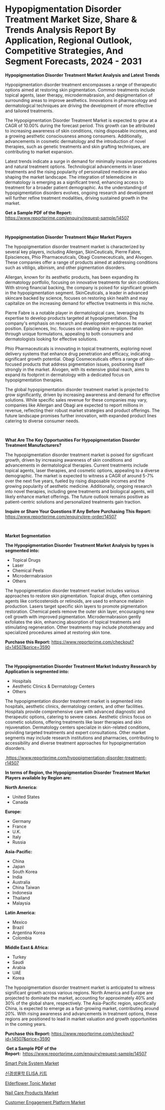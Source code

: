 <p><h1>Hypopigmentation Disorder Treatment Market Size, Share & Trends Analysis Report By Application, Regional Outlook, Competitive Strategies, And Segment Forecasts, 2024 - 2031</h1></p><p><strong>Hypopigmentation Disorder Treatment Market Analysis and Latest Trends</strong></p>
<p><p>Hypopigmentation disorder treatment encompasses a range of therapeutic options aimed at restoring skin pigmentation. Common treatments include topical agents, laser therapy, microdermabrasion, and depigmentation of surrounding areas to improve aesthetics. Innovations in pharmacology and dermatological techniques are driving the development of more effective and tailored treatments.</p><p>The Hypopigmentation Disorder Treatment Market is expected to grow at a CAGR of 10.00% during the forecast period. This growth can be attributed to increasing awareness of skin conditions, rising disposable incomes, and a growing aesthetic consciousness among consumers. Additionally, advancements in cosmetic dermatology and the introduction of novel therapies, such as genetic treatments and skin grafting techniques, are contributing to market expansion.</p><p>Latest trends indicate a surge in demand for minimally invasive procedures and natural treatment options. Technological advancements in laser treatments and the rising popularity of personalized medicine are also shaping the market landscape. The integration of telemedicine in dermatology is emerging as a significant trend, enhancing access to treatment for a broader patient demographic. As the understanding of hypopigmentation disorders evolves, ongoing research and development will further refine treatment modalities, driving sustained growth in the market.</p></p>
<p><strong>Get a Sample PDF of the Report:&nbsp;</strong> <a href="https://www.reportprime.com/enquiry/request-sample/14507">https://www.reportprime.com/enquiry/request-sample/14507</a></p>
<p>&nbsp;</p>
<p><strong>Hypopigmentation Disorder Treatment Major Market Players</strong></p>
<p><p>The hypopigmentation disorder treatment market is characterized by several key players, including Allergan, SkinCeuticals, Pierre Fabre, Episciences, Phio Pharmaceuticals, Obagi Cosmeceuticals, and Alvogen. These companies offer a range of products aimed at addressing conditions such as vitiligo, albinism, and other pigmentation disorders.</p><p>Allergan, known for its aesthetic products, has been expanding its dermatology portfolio, focusing on innovative treatments for skin conditions. With strong financial backing, the company is poised for significant growth in the hypopigmentation segment. SkinCeuticals, a leader in advanced skincare backed by science, focuses on restoring skin health and may capitalize on the increasing demand for effective treatments in this niche.</p><p>Pierre Fabre is a notable player in dermatological care, leveraging its expertise to develop products targeted at hypopigmentation. The company's emphasis on research and development enhances its market position. Episciences, Inc. focuses on enabling skin re-pigmentation through unique formulations, appealing to both consumers and dermatologists looking for effective solutions.</p><p>Phio Pharmaceuticals is innovating in topical treatments, exploring novel delivery systems that enhance drug penetration and efficacy, indicating significant growth potential. Obagi Cosmeceuticals offers a range of skin-focused products that address pigmentation issues, positioning itself strongly in the market. Alvogen, with its extensive global reach, aims to expand its footprint in dermatology with a dedicated focus on hypopigmentation therapies.</p><p>The global hypopigmentation disorder treatment market is projected to grow significantly, driven by increasing awareness and demand for effective solutions. While specific sales revenue for these companies may vary, companies like Allergan and Obagi are expected to report millions in revenue, reflecting their robust market strategies and product offerings. The future landscape promises further innovation, with expanded product lines catering to diverse consumer needs.</p></p>
<p>&nbsp;</p>
<p><strong>What Are The Key Opportunities For Hypopigmentation Disorder Treatment Manufacturers?</strong></p>
<p><p>The hypopigmentation disorder treatment market is poised for significant growth, driven by increasing awareness of skin conditions and advancements in dermatological therapies. Current treatments include topical agents, laser therapies, and cosmetic options, appealing to a diverse demographic. The market is expected to witness a CAGR of around 5-7% over the next five years, fueled by rising disposable incomes and the growing popularity of aesthetic medicine. Additionally, ongoing research into novel therapies, including gene treatments and biological agents, will likely enhance market offerings. The future outlook remains positive as patient-centric solutions and personalized treatments gain traction.</p></p>
<p><strong>Inquire or Share Your Questions If Any Before Purchasing This Report:</strong> <a href="https://www.reportprime.com/enquiry/pre-order/14507">https://www.reportprime.com/enquiry/pre-order/14507</a></p>
<p>&nbsp;</p>
<p><strong>Market Segmentation</strong></p>
<p><strong>The Hypopigmentation Disorder Treatment Market Analysis by types is segmented into:</strong></p>
<p><ul><li>Topical Drugs</li><li>Laser</li><li>Chemical Peels</li><li>Microdermabrasion</li><li>Others</li></ul></p>
<p><p>The hypopigmentation disorder treatment market includes various approaches to restore skin pigmentation. Topical drugs, often containing agents like corticosteroids or retinoids, are used to enhance melanin production. Lasers target specific skin layers to promote pigmentation restoration. Chemical peels remove the outer skin layer, encouraging new cell growth with improved pigmentation. Microdermabrasion gently exfoliates the skin, enhancing absorption of topical treatments and stimulating regeneration. Other treatments may include phototherapy and specialized procedures aimed at restoring skin tone.</p></p>
<p><strong>Purchase this Report:&nbsp;</strong><a href="https://www.reportprime.com/checkout?id=14507&price=3590">https://www.reportprime.com/checkout?id=14507&price=3590</a></p>
<p>&nbsp;</p>
<p><strong>The Hypopigmentation Disorder Treatment Market Industry Research by Application is segmented into:</strong></p>
<p><ul><li>Hospitals</li><li>Aesthetic Clinics & Dermatology Centers</li><li>Others</li></ul></p>
<p><p>The hypopigmentation disorder treatment market is segmented into hospitals, aesthetic clinics, dermatology centers, and other facilities. Hospitals provide comprehensive care with advanced diagnostic and therapeutic options, catering to severe cases. Aesthetic clinics focus on cosmetic solutions, offering treatments like laser therapies and skin rejuvenation. Dermatology centers specialize in skin-related conditions, providing targeted treatments and expert consultations. Other market segments may include research institutions and pharmacies, contributing to accessibility and diverse treatment approaches for hypopigmentation disorders.</p></p>
<p><a href="https://www.reportprime.com/hypopigmentation-disorder-treatment-r14507">&nbsp;https://www.reportprime.com/hypopigmentation-disorder-treatment-r14507</a></p>
<p><strong>In terms of Region, the Hypopigmentation Disorder Treatment Market Players available by Region are:</strong></p>
<p>
    <p> <strong> North America: </strong>
        <ul>
            <li>United States</li>
            <li>Canada</li>
        </ul>
        </p> 
    <p> <strong> Europe: </strong>
        <ul>
            <li>Germany</li>
            <li>France</li>
            <li>U.K.</li>
            <li>Italy</li>
            <li>Russia</li>
        </ul>
        </p> 
    <p> <strong> Asia-Pacific: </strong>
        <ul>
            <li>China</li>
            <li>Japan</li>
            <li>South Korea</li>
            <li>India</li>
            <li>Australia</li>
            <li>China Taiwan</li>
            <li>Indonesia</li>
            <li>Thailand</li>
            <li>Malaysia</li>
        </ul>
        </p> 
    <p> <strong> Latin America: </strong>
        <ul>
            <li>Mexico</li>
            <li>Brazil</li>
            <li>Argentina Korea</li>
            <li>Colombia</li>
        </ul>
        </p> 
    <p> <strong> Middle East & Africa: </strong>
        <ul>
            <li>Turkey</li>
            <li>Saudi</li>
            <li>Arabia</li>
            <li>UAE</li>
            <li>Korea</li>
        </ul>
    </p>
    </p>
<p><p>The hypopigmentation disorder treatment market is anticipated to witness significant growth across various regions. North America and Europe are projected to dominate the market, accounting for approximately 40% and 30% of the global share, respectively. The Asia-Pacific region, specifically China, is expected to emerge as a fast-growing market, contributing around 20%. With rising awareness and advancements in treatment options, these regions are positioned to lead in market valuation and growth opportunities in the coming years.</p></p>
<p><strong>Purchase this Report: </strong><a href="https://www.reportprime.com/checkout?id=14507&price=3590">https://www.reportprime.com/checkout?id=14507&price=3590</a></p>
<p>&nbsp;<strong>Get a Sample PDF of the Report:&nbsp;&nbsp;</strong><a href="https://www.reportprime.com/enquiry/request-sample/14507">https://www.reportprime.com/enquiry/request-sample/14507</a></p>
<p><strong></strong></p>
<p><p><a href="https://www.linkedin.com/pulse/smart-pole-system-market-size-share-analysis-growth-trends-lxsmc?trackingId=D6SGYiClRXqLxDW6moGI5A%3D%3D">Smart Pole System Market</a></p><p><a href="https://medium.com/@terina.1/%EC%8B%A0%EA%B2%BD%EC%83%9D%EB%AC%BC%ED%95%99-elisa-%ED%82%A4%ED%8A%B8-%EC%8B%9C%EC%9E%A5-%EA%B7%9C%EB%AA%A8%EB%8A%94-%EC%97%B0%ED%8F%89%EA%B7%A0-%EC%84%B1%EC%9E%A5%EB%A5%A0-cagr-13-%EB%A1%9C-%EC%84%B1%EC%9E%A5-%EC%A4%91%EC%9D%B4%EB%A9%B0-%EC%9D%B4-%EB%B3%B4%EA%B3%A0%EC%84%9C%EB%8A%94-%EC%8B%9C%EC%9E%A5-%EC%84%B8%EB%B6%84%ED%99%94-%EC%84%B1%EC%9E%A5-%EB%B0%8F-2024-2031%EB%85%84-%EC%98%88%EC%B8%A1-%EB%B6%84%EC%84%9D%EC%9D%84-%ED%8F%AC%ED%95%A8%ED%95%A9%EB%8B%88%EB%8B%A4-8e41b14eec5e">신경생물학 ELISA 키트</a></p><p><a href="https://issuu.com/reportprime-2/docs/elderflower-tonic-market-size-2030._d0501132443b35">Elderflower Tonic Market</a></p><p><a href="https://medium.com/@adam.dyer78678/the-growth-of-the-nail-care-products-market-has-been-significant-driven-by-various-critical-63653d687cac">Nail Care Products Market</a></p><p><a href="https://github.com/ygfu6u/Market-Research-Report-List-1/blob/main/customer-engagement-platform-market.md">Customer Engagement Platform Market</a></p></p>